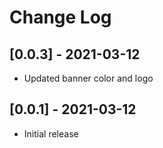 # Change Log

## [0.0.3] - 2021-03-12

- Updated banner color and logo

## [0.0.1] - 2021-03-12

- Initial release

